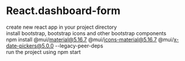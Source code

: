 # React.dashboard-form
create new react app in your project directory  
install bootstrap, bootstrap icons and other bootstrap components  
npm install @mui/material@5.16.7 @mui/icons-material@5.16.7 @mui/x-date-pickers@5.0.0 --legacy-peer-deps  
run the project using npm start  
